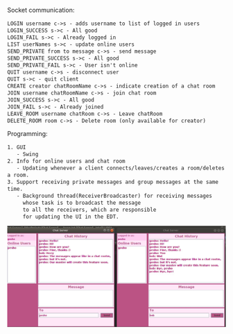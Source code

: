 Socket communication:

    LOGIN username c->s - adds username to list of logged in users
    LOGIN_SUCCESS s->c - All good
    LOGIN_FAIL s->c - Already logged in
    LIST userNames s->c - update online users
    SEND_PRIVATE from to message c->s - send message
    SEND_PRIVATE_SUCCESS s->c - All good
    SEND_PRIVATE_FAIL s->c - User isn't online
    QUIT username c->s - disconnect user
    QUIT s->c - quit client
    CREATE creator chatRoomName c->s - indicate creation of a chat room
    JOIN username chatRoomName c->s - join chat room
    JOIN_SUCCESS s->c - All good
    JOIN_FAIL s->c - Already joined
    LEAVE_ROOM username chatRoom c->s - Leave chatRoom
    DELETE_ROOM room c->s - Delete room (only available for creator)
    
    
    
Programming:

    1. GUI
       - Swing
    2. Info for online users and chat room
       - Updating whenever a client connects/leaves/creates a room/deletes a room.
    3. Support receiving private messages and group messages at the same time.
       - Background thread(ReceiverBroadcaster) for receiving messages 
         whose task is to broadcast the message
         to all the receivers, which are responsible
         for updating the UI in the EDT.
  
![ScreenShot](/image/img.jpg)